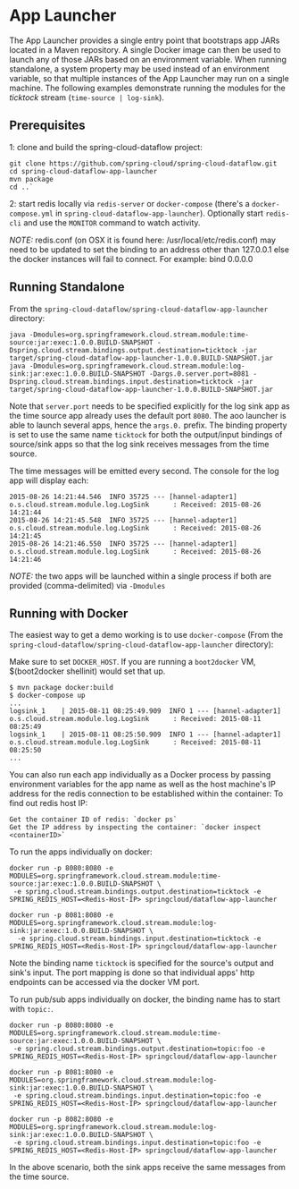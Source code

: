 # App Launcher

The App Launcher provides a single entry point that bootstraps app JARs located in a Maven repository. A single Docker image can then be used to launch any of those JARs based on an environment variable. When running standalone, a system property may be used instead of an environment variable, so that multiple instances of the App Launcher may run on a single machine. The following examples demonstrate running the modules for the *ticktock* stream (`time-source | log-sink`).

## Prerequisites

1: clone and build the spring-cloud-dataflow project:

````
git clone https://github.com/spring-cloud/spring-cloud-dataflow.git
cd spring-cloud-dataflow-app-launcher
mvn package
cd ..`
````

2: start redis locally via `redis-server` or `docker-compose` (there's a `docker-compose.yml` in `spring-cloud-dataflow-app-launcher`). Optionally start `redis-cli` and use the `MONITOR` command to watch activity.

*NOTE:* redis.conf (on OSX it is found here: /usr/local/etc/redis.conf) may need to be updated to set the binding to an address other than 127.0.0.1 else the docker instances will fail to connect. For example: bind 0.0.0.0

## Running Standalone

From the `spring-cloud-dataflow/spring-cloud-dataflow-app-launcher` directory:

````
java -Dmodules=org.springframework.cloud.stream.module:time-source:jar:exec:1.0.0.BUILD-SNAPSHOT -Dspring.cloud.stream.bindings.output.destination=ticktock -jar target/spring-cloud-dataflow-app-launcher-1.0.0.BUILD-SNAPSHOT.jar
java -Dmodules=org.springframework.cloud.stream.module:log-sink:jar:exec:1.0.0.BUILD-SNAPSHOT -Dargs.0.server.port=8081 -Dspring.cloud.stream.bindings.input.destination=ticktock -jar target/spring-cloud-dataflow-app-launcher-1.0.0.BUILD-SNAPSHOT.jar
````

Note that `server.port` needs to be specified explicitly for the log sink app as the time source app already uses the default port `8080`.
The aoo launcher is able to launch several apps, hence the `args.0.` prefix.
The binding property is set to use the same name `ticktock` for both the output/input bindings of source/sink apps so that the log sink receives messages from the time source.

The time messages will be emitted every second. The console for the log app will display each:

````
2015-08-26 14:21:44.546  INFO 35725 --- [hannel-adapter1] o.s.cloud.stream.module.log.LogSink      : Received: 2015-08-26 14:21:44
2015-08-26 14:21:45.548  INFO 35725 --- [hannel-adapter1] o.s.cloud.stream.module.log.LogSink      : Received: 2015-08-26 14:21:45
2015-08-26 14:21:46.550  INFO 35725 --- [hannel-adapter1] o.s.cloud.stream.module.log.LogSink      : Received: 2015-08-26 14:21:46
````

*NOTE:* the two apps will be launched within a single process if both are provided (comma-delimited) via `-Dmodules`

## Running with Docker

The easiest way to get a demo working is to use `docker-compose` (From the `spring-cloud-dataflow/spring-cloud-dataflow-app-launcher` directory):

Make sure to set `DOCKER_HOST`. If you are running a `boot2docker` VM, $(boot2docker shellinit) would set that up.

```
$ mvn package docker:build
$ docker-compose up
...
logsink_1    | 2015-08-11 08:25:49.909  INFO 1 --- [hannel-adapter1] o.s.cloud.stream.module.log.LogSink      : Received: 2015-08-11 08:25:49
logsink_1    | 2015-08-11 08:25:50.909  INFO 1 --- [hannel-adapter1] o.s.cloud.stream.module.log.LogSink      : Received: 2015-08-11 08:25:50
...
```

You can also run each app individually as a Docker process by passing environment variables for the app name as well as the host machine's IP address for the redis connection to be established within the container:
To find out redis host IP:
```
Get the container ID of redis: `docker ps`
Get the IP address by inspecting the container: `docker inspect <containerID>`

```
To run the apps individually on docker:
````
docker run -p 8080:8080 -e MODULES=org.springframework.cloud.stream.module:time-source:jar:exec:1.0.0.BUILD-SNAPSHOT \
 -e spring.cloud.stream.bindings.output.destination=ticktock -e SPRING_REDIS_HOST=<Redis-Host-IP> springcloud/dataflow-app-launcher

docker run -p 8081:8080 -e MODULES=org.springframework.cloud.stream.module:log-sink:jar:exec:1.0.0.BUILD-SNAPSHOT \
  -e spring.cloud.stream.bindings.input.destination=ticktock -e SPRING_REDIS_HOST=<Redis-Host-IP> springcloud/dataflow-app-launcher
````
Note the binding name `ticktock` is specified for the source's output and sink's input.
The port mapping is done so that individual apps' http endpoints can be accessed via the docker VM port.

To run pub/sub apps individually on docker, the binding name has to start with `topic:`.

````
docker run -p 8080:8080 -e MODULES=org.springframework.cloud.stream.module:time-source:jar:exec:1.0.0.BUILD-SNAPSHOT \
 -e spring.cloud.stream.bindings.output.destination=topic:foo -e SPRING_REDIS_HOST=<Redis-Host-IP> springcloud/dataflow-app-launcher

docker run -p 8081:8080 -e MODULES=org.springframework.cloud.stream.module:log-sink:jar:exec:1.0.0.BUILD-SNAPSHOT \
 -e spring.cloud.stream.bindings.input.destination=topic:foo -e SPRING_REDIS_HOST=<Redis-Host-IP> springcloud/dataflow-app-launcher

docker run -p 8082:8080 -e MODULES=org.springframework.cloud.stream.module:log-sink:jar:exec:1.0.0.BUILD-SNAPSHOT \
 -e spring.cloud.stream.bindings.input.destination=topic:foo -e SPRING_REDIS_HOST=<Redis-Host-IP> springcloud/dataflow-app-launcher
````
In the above scenario, both the sink apps receive the same messages from the time source.
